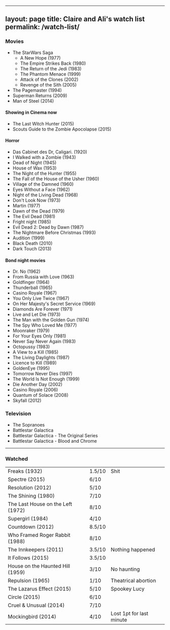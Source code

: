 ------
layout: page
title: Claire and Ali's watch list
permalink: /watch-list/
---

### Movies
* The StarWars Saga
  - A New Hope (1977)
  - The Empire Strikes Back (1980)
  - The Return of the Jedi (1983)
  - The Phantom Menace (1999)
  - Attack of the Clones (2002)
  - Revenge of the Sith (2005)
* The Pagemaster (1994)
* Superman Returns (2009)
* Man of Steel (2014)

#### Showing in Cinema now
* The Last Witch Hunter (2015)
* Scouts Guide to the Zombie Apocolapse (2015)

#### Horror
* Das Cabinet des Dr, Caligari. (1920)
* I Walked with a Zombie (1943)
* Dead of Night (1945)
* House of Wax (1953)
* The Night of the Hunter (1955)
* The Fall of the House of the Usher (1960)
* Village of the Damned (1960)
* Eyes Without a Face (1962)
* Night of the Living Dead (1968)
* Don't Look Now (1973)
* Martin (1977)
* Dawn of the Dead (1979)
* The Evil Dead (1981)
* Fright night (1985)
* Evil Dead 2: Dead by Dawn (1987)
* The Nightmare Before Christmas (1993)
* Audition (1999)
* Black Death (2010)
* Dark Touch (2013)

#### Bond night movies
* Dr. No (1962)
* From Russia with Love (1963)
* Goldfinger (1964)
* Thunderball (1965)
* Casino Royale (1967)
* You Only Live Twice (1967)
* On Her Majesty's Secret Service (1969)
* Diamonds Are Forever (1971)
* Live and Let Die (1973)
* The Man with the Golden Gun (1974)
* The Spy Who Loved Me (1977)
* Moonraker (1979)
* For Your Eyes Only (1981)
* Never Say Never Again (1983)
* Octopussy (1983)
* A View to a Kill (1985)
* The Living Daylights (1987)
* Licence to Kill (1989)
* GoldenEye (1995)
* Tomorrow Never Dies (1997)
* The World Is Not Enough (1999)
* Die Another Day (2002)
* Casino Royale (2006)
* Quantum of Solace (2008)
* Skyfall (2012)

### Television
* The Sopranoes
* Battlestar Galactica
* Battlestar Galactica - The Original Series
* Battlestar Galactica - Blood and Chrome

***

### Watched
<table callpadding="20">
<tr><td>Freaks (1932) </td><td> 1.5/10 </td><td> Shit </td></tr>
<tr><td>Spectre (2015) </td><td> 6/10 </td></tr>
<tr><td>Resolution (2012) </td><td> 5/10 </td></tr>
<tr><td>The Shining (1980) </td><td> 7/10 </td></tr>
<tr><td>The Last House on the Left (1972) </td><td> 8/10</td></tr>
<tr><td>Supergirl (1984) </td><td> 4/10 </td></tr>
<tr><td>Countdown (2012) </td><td> 8.5/10 </td></tr>
<tr><td>Who Framed Roger Rabbit (1988) </td><td> 8/10 </td></tr>
<tr><td>The Innkeepers (2011) </td><td> 3.5/10 </td><td> Nothing happened</td></tr>
<tr><td>It Follows (2015) </td><td> 3.5/10 </td></tr>
<tr><td>House on the Haunted Hill (1959) </td><td> 3/10 </td><td> No haunting </td></tr>
<tr><td>Repulsion (1965) </td><td> 1/10 </td><td> Theatrical abortion </td></tr>
<tr><td>The Lazarus Effect (2015) </td><td> 5/10 </td><td> Spookey Lucy </td></tr>
<tr><td>Circle (2015) </td><td> 6/10 </td></tr>
<tr><td>Cruel & Unusual (2014) </td><td> 7/10 </td></tr>
<tr><td>Mockingbird (2014) </td><td> 4/10 </td><td> Lost 1pt for last minute </td></tr>
</table>
